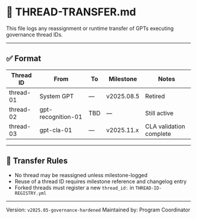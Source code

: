# 🔁 THREAD-TRANSFER.md

This file logs any reassignment or runtime transfer of GPTs executing governance thread IDs.

---

## ✅ Format

| Thread ID | From | To | Milestone | Notes |
|-----------|------|----|-----------|-------|
| thread-01 | System GPT | — | v2025.08.5 | Retired |
| thread-02 | gpt-recognition-01 | TBD | — | Still active |
| thread-03 | gpt-cla-01 | — | v2025.11.x | CLA validation complete |

---

## 🧠 Transfer Rules

- No thread may be reassigned unless milestone-logged
- Reuse of a thread ID requires milestone reference and changelog entry
- Forked threads must register a new `thread_id:` in `THREAD-ID-REGISTRY.yml`

---

Version: `v2025.05-governance-hardened`
Maintained by: Program Coordinator
